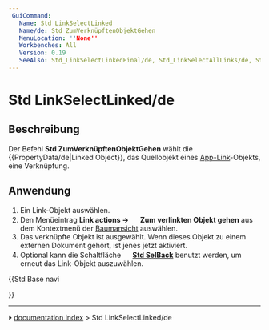 ```yaml
---
 GuiCommand:
   Name: Std LinkSelectLinked
   Name/de: Std ZumVerknüpftenObjektGehen
   MenuLocation: ''None''
   Workbenches: All
   Version: 0.19
   SeeAlso: Std_LinkSelectLinkedFinal/de, Std_LinkSelectAllLinks/de, Std_SelBack/de, Std_SelForward/de
---
```


# Std LinkSelectLinked/de

## Beschreibung

Der Befehl **Std ZumVerknüpftenObjektGehen** wählt die {{PropertyData/de|Linked Object}}, das Quellobjekt eines [App-Link](App_Link/de.md)-Objekts, eine Verknüpfung.

## Anwendung

1.  Ein Link-Objekt auswählen.
2.  Den Menüeintrag **Link actions → <img src="images/Std_LinkSelectLinked.svg" width=16px> Zum verlinkten Objekt gehen** aus dem Kontextmenü der [Baumansicht](Tree_view/de.md) auswählen.
3.  Das verknüpfte Objekt ist ausgewählt. Wenn dieses Objekt zu einem externen Dokument gehört, ist jenes jetzt aktiviert.
4.  Optional kann die Schaltfläche **<img src="images/Std_SelBack.svg" width=16px> [Std SelBack](Std_SelBack/de.md)** benutzt werden, um erneut das Link-Objekt auszuwählen.





{{Std Base navi

}}



---
⏵ [documentation index](../README.md) > Std LinkSelectLinked/de
